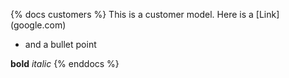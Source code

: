 {% docs customers %}
This is a customer model.
Here is a [Link] (google.com)
* and a bullet point

**bold** _italic_
{% enddocs %}